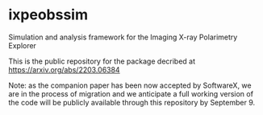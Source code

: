 # ixpeobssim
Simulation and analysis framework for the Imaging X-ray Polarimetry Explorer

This is the public repository for the package decribed at https://arxiv.org/abs/2203.06384

Note: as the companion paper has been now accepted by SoftwareX, we are in the process of migration and we anticipate a full working version of the code will be publicly available through this repository by September 9. 

